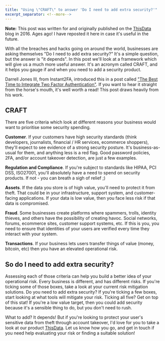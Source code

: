 ```yaml
---
title: "Using \"CRAFT\" to answer 'Do I need to add extra security?'"
excerpt_separator: <!--more-->
---
```


<div class="alert">
<strong>Note:</strong> This post was written for and originally published on the <a href="https://thisdata.com">ThisData</a> blog in 2016. Ages ago! I have reposted it here in case it's useful in the future.
</div>

With all the breaches and hacks going on around the world, businesses are asking themselves "Do I need to add extra security?" It's a simple question, but the answer is "it depends". In this post we'll look at a framework which will give us a much more useful answer. It's an acronym called CRAFT, and it helps you gauge if and when you need to add a security product.

<!--more-->

Darrell Jones III, from Instant2FA, introduced this in a post called ["The Best Time to Integrate Two Factor Authentication"](https://blog.instant2fa.com/the-best-time-to-integrate-two-factor-authentication-924c865ea93c#.a96cf7h9o). If you want to hear it straight from the horse's mouth, it's well worth a read! This post draws heavily from his work.

## CRAFT

There are five criteria which look at different reasons your business would want to prioritise some security spending.

**Customer**. If your customers have high security standards (think developers, journalists, financial / HR services, ecommerce shoppers), they'll expect to see evidence of a strong security posture. It's business-as-usual for them, and anything less is a red flag. Good password policies, 2FA, and/or account takeover detection, are just a few examples.

**Regulation and Compliance**. If you're subject to standards like HIPAA, PCI DSS, ISO27001, you'll absolutely have a need to spend on security products. If not - you can breath a sigh of relief ;)

**Assets**. If the data you store is of high value, you'll need to protect it from theft. That could be in your infrastructure, support system, and customer-facing applications. If your data is low value, then you face less risk if that data is compromised.

**Fraud**. Some businesses create platforms where spammers, trolls, identity thieves, and others have the possibility of creating havoc. Social networks, forums, ecommerce sites, customer support systems, etc. If this is you, you need to ensure that identities of your users are verified every time they interact with your system.

**Transactions**. If your business lets users transfer things of value (money, bitcoin, etc) then you have an elevated operational risk.

## So do I need to add extra security?

Assessing each of those criteria can help you build a better idea of your operational risk. Every business is different, and has different risks. If you're ticking some of those boxes, take a look at your current risk mitigation solutions. Do you need to add extra security? If you're ticking a few boxes, start looking at what tools will mitigate your risk. Ticking all five? Get on top of this stat! If you're a low value target, then you could add security because it's a sensible thing to do, but you don't need to rush.

What to add? It depends! But if you're looking to protect your user's sensitive data from theft through account takeover, I'd love for you to take a look at our product [ThisData](https://thisdata.com). Let us know how you go, and get in touch if you need help evaluating your risk or finding a suitable solution!